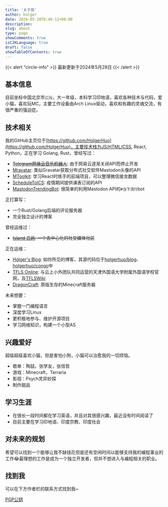 ```yaml
---
title: '关于我'
author: holger
date: 2024-05-28T0:46:12+08:00
description: 
slug: about
type: page
showComments: true
isCJKLanguage: true
draft: false
showTableOfContents: true
---
```

{{< alert "circle-info" >}}
最新更新于2024年5月28日
{{< /alert >}}

## 基本信息

目前坐标中国北京市🇨🇳，大一年级，本科学习印地语，喜欢各种技术与代码，爱小猫，喜欢玩MC，主要工作设备由Arch Linux驱动，喜欢和有趣的灵魂交流，有很严重的强迫症。

## 技术相关

我的GitHub主页位于[https://github.com/HolgerHuo](https://github.com/HolgerHuo)，主要技术栈为JS/HTML/CSS, React, Python，正在学习 Golang, Rust，曾经写过：

- ~~[Telegram网易云音乐机器人](https://github.com/HolgerHuo/telegram-netease-bot/)~~: 由于网易云逐渐关闭API而停止开发
- [Mravatar](https://github.com/HolgerHuo/Mravatar): 类似Gravatar获取分布式社交软件Mastodon头像的API
- [MToolkit](https://github.com/HolgerHuo/mtoolkit): 学习React时练手的前端项目，可以整理微信接龙数据
- [ScheduleToICS](https://github.com/HolgerHuo/schedule-to-ics): 疫情期间提供课表订阅的API
- [MastodonTrendingBot](https://github.com/HolgerHuo/mastodon-trending-bot): 很简单的利用Mastodon API的`#当下流行`bot

正打算写：
- 一个Rust/Golang后端的评论服务器
- 完全独立设计的博客

曾经运维过：

- ~~[Island 岛屿](https://mast.dragon-fly.club): 一个去中心化的社交媒体社区~~

正在运维：

- [Holger's Blog](https://holger.one): 如你所见的博客，其源代码位于[holgerhuo/blog](https://github.com/holgerhuo/blog)、[holgerhuo/congo](https://github.com/holgerhuo/congo)中
- [TFLS Online](https://tfls.online): 与云上小外团队共同运营的天津外国语大学附属外国语学校官网，及[TFLSWiki](https://tfls.wiki)
- [DragonCraft](https://minecraft.dragon-fly.club): 原版生存的Minecraft服务器

未来想要：
- 掌握一门编程语言
- 深度学习Linux
- 更积极地参与、维护开源项目
- 学习网络知识，构建一个小型AS

## 兴趣爱好

超级超级喜欢小猫，但是害怕小狗，小猫可以治愈我的一切烦恼。

- 歌单：陶喆，张学友，张信哲
- 游戏：Minecraft，Terraria
- 影视：Psych灵异妙探
- 制作甜品

## 学习生涯

- 在很长一段时间都在学习英语，并且对其很感兴趣，最近没有时间阅读了
- 目前主要在学习印地语、印度宗教、印度社会

## 对未来的规划

希望可以找到一个能够让我不缺钱花但是还有空闲时间以能够支持我的编程事业的工作😂最理想的工作是成为一个独立开发者，但并不想进入与编程相关的职业。

## 找到我

可以在下方作者栏的联系方式找到我~

<a href="https://cdn.holger.one/blog/holger.asc" target="_blank" download="Holger_Huo.asc">PGP公钥</a>